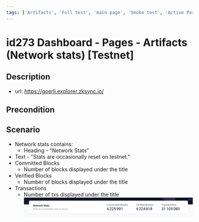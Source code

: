 ```yaml
---
tags: ['Artifacts', 'Full test', 'main page', 'Smoke test', 'Active Partly Manual']
---
```


# id273 Dashboard - Pages - Artifacts (Network stats) [Testnet]

## Description
  - url: https://goerli.explorer.zksync.io/

## Precondition


## Scenario
- Network stats contains:
    - Heading - "Network Stats"
- Text - "Stats are occasionally reset on testnet."
- Committed Blocks
    - Number of blocks displayed under the title
- Verified Blocks
    - Number of blocks displayed under the title
- Transactions
    - Number of txs displayed under the title
![Screenshot](../../../../static/img/Pages/DashboardPage/id273_1.png)
